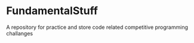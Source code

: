 # FundamentalStuff
A repository for practice and store code related competitive programming challanges

